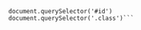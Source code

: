 ```document.querySelector('tag') => h1, h2, h3, etc.
document.querySelector('#id')
document.querySelector('.class')```
